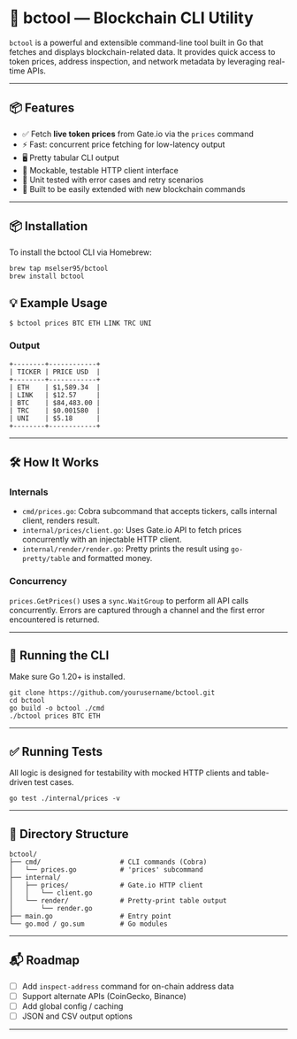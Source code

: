 # 🧠 bctool — Blockchain CLI Utility

`bctool` is a powerful and extensible command-line tool built in Go that fetches and displays blockchain-related data. It provides quick access to token prices, address inspection, and network metadata by leveraging real-time APIs.

---

## 📦 Features

- ✅ Fetch **live token prices** from Gate.io via the `prices` command
- ⚡ Fast: concurrent price fetching for low-latency output
- 🖥️ Pretty tabular CLI output
- 🔌 Mockable, testable HTTP client interface
- 🧪 Unit tested with error cases and retry scenarios
- 🧱 Built to be easily extended with new blockchain commands

---

## 📦 Installation

To install the bctool CLI via Homebrew:

```
brew tap mselser95/bctool
brew install bctool
```

## 💡 Example Usage

```
$ bctool prices BTC ETH LINK TRC UNI
```

### Output

```
+--------+------------+
| TICKER | PRICE USD  |
+--------+------------+
| ETH    | $1,589.34  |
| LINK   | $12.57     |
| BTC    | $84,483.00 |
| TRC    | $0.001580  |
| UNI    | $5.18      |
+--------+------------+
```

---

## 🛠️ How It Works

### Internals

- `cmd/prices.go`: Cobra subcommand that accepts tickers, calls internal client, renders result.
- `internal/prices/client.go`: Uses Gate.io API to fetch prices concurrently with an injectable HTTP client.
- `internal/render/render.go`: Pretty prints the result using `go-pretty/table` and formatted money.

### Concurrency

`prices.GetPrices()` uses a `sync.WaitGroup` to perform all API calls concurrently. Errors are captured through a channel and the first error encountered is returned.

---

## 🚀 Running the CLI

Make sure Go 1.20+ is installed.

```
git clone https://github.com/yourusername/bctool.git
cd bctool
go build -o bctool ./cmd
./bctool prices BTC ETH
```

---

## ✅ Running Tests

All logic is designed for testability with mocked HTTP clients and table-driven test cases.

```
go test ./internal/prices -v
```

---

## 📁 Directory Structure

```
bctool/
├── cmd/                    # CLI commands (Cobra)
│   └── prices.go           # 'prices' subcommand
├── internal/
│   ├── prices/             # Gate.io HTTP client
│   │   └── client.go
│   └── render/             # Pretty-print table output
│       └── render.go
├── main.go                 # Entry point
└── go.mod / go.sum         # Go modules
```

---

## 📬 Roadmap

- [ ] Add `inspect-address` command for on-chain address data
- [ ] Support alternate APIs (CoinGecko, Binance)
- [ ] Add global config / caching
- [ ] JSON and CSV output options

---

